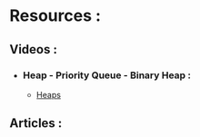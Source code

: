 # Resources :

## Videos :

* ### Heap - Priority Queue - Binary Heap :

    * [Heaps](https://www.youtube.com/watch?v=t0Cq6tVNRBA)

## Articles :





